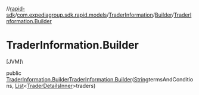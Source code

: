 //[rapid-sdk](../../../../index.md)/[com.expediagroup.sdk.rapid.models](../../index.md)/[TraderInformation](../index.md)/[Builder](index.md)/[TraderInformation.Builder](-trader-information.-builder.md)

# TraderInformation.Builder

[JVM]\

public [TraderInformation.Builder](index.md)[TraderInformation.Builder](-trader-information.-builder.md)([String](https://docs.oracle.com/javase/8/docs/api/java/lang/String.html)termsAndConditions, [List](https://docs.oracle.com/javase/8/docs/api/java/util/List.html)&lt;[TraderDetailsInner](../../-trader-details-inner/index.md)&gt;traders)

